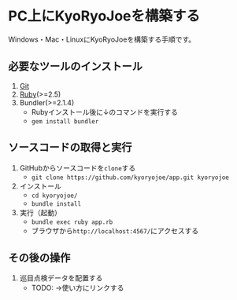 PC上にKyoRyoJoeを構築する
==========================================

Windows・Mac・LinuxにKyoRyoJoeを構築する手順です。

必要なツールのインストール
--------------------------

1. [Git](https://git-scm.com/)
1. [Ruby](https://www.ruby-lang.org/ja/)(>=2.5)
1. Bundler(>=2.1.4)
   * Rubyインストール後に↓のコマンドを実行する
   * `gem install bundler`

ソースコードの取得と実行
------------------------

1. GitHubからソースコードを`clone`する
   * `git clone https://github.com/kyoryojoe/app.git kyoryojoe`
1. インストール
   * `cd kyoryojoe/`
   * `bundle install`
1. 実行（起動）
   * `bundle exec ruby app.rb`
   * ブラウザから`http://localhost:4567/`にアクセスする

その後の操作
------------

1. 巡目点検データを配置する
   * TODO: →使い方にリンクする


